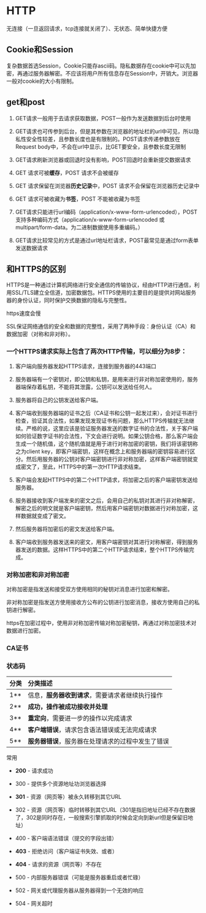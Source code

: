 # HTTP

无连接（一旦返回请求，tcp连接就关闭了）、无状态、简单快捷方便

## Cookie和Session

复杂数据首选Session，Cookie只能存ascii码。隐私数据存在cookie中可以先加密，再通过服务器解密。不应该将用户所有信息存在Session中，开销大。浏览器一般对cookie的大小有限制。

## get和post

1. GET请求一般用于去请求获取数据，POST一般作为发送数据到后台时使用

2. GET请求也可传参到后台，但是其参数在浏览器的地址栏的url中可见，所以隐私性安全性较差，且参数长度也是有限制的。POST请求传递参数放在Request body中，不会在url中显示，比GET要安全，且参数长度无限制

3. GET请求刷新浏览器或回退时没有影响，POST回退时会重新提交数据请求

4. GET 请求可被**缓存**，POST 请求不会被缓存

5. GET 请求保留在浏览器**历史记录**中，POST 请求不会保留在浏览器历史记录中

6. GET 请求可被收藏为**书签**，POST 不能被收藏为书签

7. GET请求只能进行url编码（application/x-www-form-urlencoded），POST支持多种编码方式（application/x-www-form-urlencoded 或 multipart/form-data。为二进制数据使用多重编码。）

8. GET请求比较常见的方式是通过url地址栏请求，POST最常见是通过form表单发送数据请求

## 和HTTPS的区别

HTTPS是一种通过计算机网络进行安全通信的传输协议，经由HTTP进行通信，利用SSL/TLS建立全信道，加密数据包。HTTPS使用的主要目的是提供对网站服务器的身份认证，同时保护交换数据的隐私与完整性。

https速度会慢

SSL保证网络通信的安全和数据的完整性，采用了两种手段：身份认证（CA）和数据加密（对称和非对称）。

### 一个HTTPS请求实际上包含了两次HTTP传输，可以细分为8步：

1. 客户端向服务器发起HTTPS请求，连接到服务器的443端口

2. 服务器端有一个密钥对，即公钥和私钥，是用来进行非对称加密使用的，服务器端保存着私钥，不能将其泄露，公钥可以发送给任何人。

3. 服务器将自己的公钥发送给客户端。

4. 客户端收到服务器端的证书之后（CA证书和公钥一起发过来），会对证书进行检查，验证其合法性，如果发现发现证书有问题，那么HTTPS传输就无法继续。严格的说，这里应该是验证服务器发送的数字证书的合法性，关于客户端如何验证数字证书的合法性，下文会进行说明。如果公钥合格，那么客户端会生成一个随机值，这个随机值就是用于进行对称加密的密钥，我们将该密钥称之为client key，即客户端密钥，这样在概念上和服务器端的密钥容易进行区分。然后用服务器的公钥对客户端密钥进行非对称加密，这样客户端密钥就变成密文了，至此，HTTPS中的第一次HTTP请求结束。

5. 客户端会发起HTTPS中的第二个HTTP请求，将加密之后的客户端密钥发送给服务器。

6. 服务器接收到客户端发来的密文之后，会用自己的私钥对其进行非对称解密，解密之后的明文就是客户端密钥，然后用客户端密钥对数据进行对称加密，这样数据就变成了密文。

7. 然后服务器将加密后的密文发送给客户端。

8. 客户端收到服务器发送来的密文，用客户端密钥对其进行对称解密，得到服务器发送的数据。这样HTTPS中的第二个HTTP请求结束，整个HTTPS传输完成。

### 对称加密和非对称加密

对称加密是指发送和接受双方使用相同的秘钥对消息进行加密和解密。

非对称加密是指发送方使用接收方公布的公钥进行加密消息，接收方使用自己的私钥进行解密。

https在加密过程中，使用非对称加密传输对称加密秘钥，再通过对称加密技术对数据进行加密。

### CA证书



### 状态码

| 分类 | 分类描述                                           |
| :--- | :------------------------------------------------- |
| 1**  | 信息，**服务器收到请求**，需要请求者继续执行操作   |
| 2**  | **成功，操作被成功接收并处理**                     |
| 3**  | **重定向**，需要进一步的操作以完成请求             |
| 4**  | **客户端错误**，请求包含语法错误或无法完成请求     |
| 5**  | **服务器错误**，服务器在处理请求的过程中发生了错误 |

常用

- **200** - 请求成功

- 300 - 提供多个资源地址功浏览器选择
- **301** - 资源（网页等）被永久转移到其它URL
- 302 - 资源（网页等）临时转移到其它URL（301是指旧地址已经不存在数据了，302是同时存在，一般搜索引擎抓取的时候会定向到新url但是保留旧地址）
- 400 - 客户端语法错误（提交的字段出错）
- **403** - 拒绝访问（客户端证书失效、或者）
- **404** - 请求的资源（网页等）不存在
- 500 - 内部服务器错误（可能是服务器重启或者忙碌）
- 502 - 网关或代理服务器从服务器得到一个无效的响应
- 504 - 网关超时

